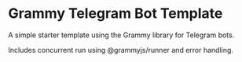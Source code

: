 # Grammy Telegram Bot Template

A simple starter template using the Grammy library for Telegram bots.

Includes concurrent run using @grammyjs/runner and error handling.
